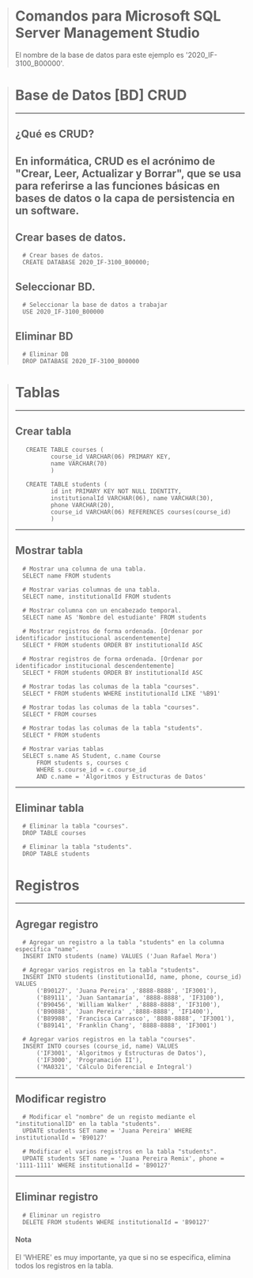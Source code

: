﻿> # Comandos para Microsoft SQL Server Management Studio 
> El nombre de la base de datos para este ejemplo es '2020_IF-3100_B00000'.

> # Base de Datos [BD] CRUD
> ---
> ## ¿Qué es CRUD?
> En informática, CRUD es el acrónimo de "Crear, Leer, Actualizar y Borrar", que se usa para referirse a las funciones básicas en bases de datos o la capa de persistencia en un software.
>---
> ## Crear bases de datos.
>       # Crear bases de datos.
>       CREATE DATABASE 2020_IF-3100_B00000;
>
> ## Seleccionar BD.
>       # Seleccionar la base de datos a trabajar
>       USE 2020_IF-3100_B00000
>    
> ## Eliminar BD
>       # Eliminar DB
>       DROP DATABASE 2020_IF-3100_B00000

> # Tablas
> ---
> ## Crear tabla
>        CREATE TABLE courses (
>               course_id VARCHAR(06) PRIMARY KEY, 
>               name VARCHAR(70)
>               )
>                
>        CREATE TABLE students (
>		        id int PRIMARY KEY NOT NULL IDENTITY, 
>		        institutionalId VARCHAR(06), name VARCHAR(30), 
>		        phone VARCHAR(20), 
>		        course_id VARCHAR(06) REFERENCES courses(course_id)
>	            )
> ---   
> ## Mostrar tabla
>
>       # Mostrar una columna de una tabla.
>       SELECT name FROM students
>    
>       # Mostrar varias columnas de una tabla.
>       SELECT name, institutionalId FROM students
>    
>       # Mostrar columna con un encabezado temporal.
>       SELECT name AS 'Nombre del estudiante' FROM students
>    
>       # Mostrar registros de forma ordenada. [Ordenar por identificador institucional ascendentemente]
>       SELECT * FROM students ORDER BY institutionalId ASC
>
>       # Mostrar registros de forma ordenada. [Ordenar por identificador institucional descendentemente]
>       SELECT * FROM students ORDER BY institutionalId ASC
>
>       # Mostrar todas las columas de la tabla "courses".
>       SELECT * FROM students WHERE institutionalId LIKE '%B91'
>
>       # Mostrar todas las columas de la tabla "courses".
>       SELECT * FROM courses
>
>       # Mostrar todas las columas de la tabla "students".
>       SELECT * FROM students
> 
>       # Mostrar varias tablas 
>       SELECT s.name AS Student, c.name Course 
>           FROM students s, courses c
>           WHERE s.course_id = c.course_id
>           AND c.name = 'Algoritmos y Estructuras de Datos'
> ---    
> ## Eliminar tabla
>       # Eliminar la tabla "courses".
>       DROP TABLE courses
>        
>       # Eliminar la tabla "students".
>       DROP TABLE students
>    
> # Registros
> ---
> ## Agregar registro
>       # Agregar un registro a la tabla "students" en la columna específica "name".
>       INSERT INTO students (name) VALUES ('Juan Rafael Mora')
>
>       # Agregar varios registros en la tabla "students".
>       INSERT INTO students (institutionalId, name, phone, course_id) VALUES
>           ('B90127', 'Juana Pereira' ,'8888-8888', 'IF3001'),
>           ('B89111', 'Juan Santamaría', '8888-8888', 'IF3100'),
>           ('B90456', 'William Walker' ,'8888-8888', 'IF3100'),
>           ('B90888', 'Juan Pereira' ,'8888-8888', 'IF1400'),
>           ('B89988', 'Francisca Carrasco', '8888-8888', 'IF3001'),
>           ('B89141', 'Franklin Chang', '8888-8888', 'IF3001')
>
>       # Agregar varios registros en la tabla "courses".
>       INSERT INTO courses (course_id, name) VALUES 
>           ('IF3001', 'Algoritmos y Estructuras de Datos'),
>           ('IF3000', 'Programación II'),
>           ('MA0321', 'Cálculo Diferencial e Integral')
>
> ---
> ## Modificar registro
>       # Modificar el "nombre" de un registo mediante el "institutionalID" en la tabla "students".
>       UPDATE students SET name = 'Juana Pereira' WHERE institutionalId = 'B90127'
>
>       # Modificar el varios registros en la tabla "students".
>       UPDATE students SET name = 'Juana Pereira Remix', phone = '1111-1111' WHERE institutionalId = 'B90127'
> ---
> ## Eliminar registro
>       # Eliminar un registro
>       DELETE FROM students WHERE institutionalId = 'B90127'
>    
> #### Nota
> El 'WHERE' es muy importante, ya que si no se especifica, elimina todos los registros en la tabla.
